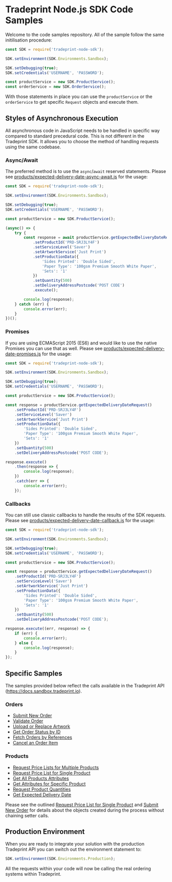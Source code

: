 # Tradeprint Node.js SDK Code Samples

Welcome to the code samples repository. All of the sample follow the same initilisation procedure:
```javascript
const SDK = require('tradeprint-node-sdk');

SDK.setEnvironment(SDK.Environments.Sandbox);

SDK.setDebugging(true);
SDK.setCredentials('USERNAME', 'PASSWORD');

const productService = new SDK.ProductService();
const orderService = new SDK.OrderService();
```
With those statements in place you can use the `productService` or the `orderService` to get specific `Request` objects and execute them.

## Styles of Asynchronous Execution

All asynchronous code in JavaScript needs to be handled in specific way compared to standard precedural code. 
This is not different in the Tradeprint SDK. It allows you to choose the method of handling requests using the same codebase.

### Async/Await

The preferred method is to use the `async`/`await` reserved statements. 
Please see [products/expected-delivery-date-async-await.js](products/expected-delivery-date-async-await.js) for the usage:
```javascript
const SDK = require('tradeprint-node-sdk');

SDK.setEnvironment(SDK.Environments.Sandbox);

SDK.setDebugging(true);
SDK.setCredentials('USERNAME', 'PASSWORD');

const productService = new SDK.ProductService();

(async() => {
    try {
        const response = await productService.getExpectedDeliveryDateRequest()
            .setProductId('PRD-SRJ3LY4F')
            .setServiceLevel('Saver')
            .setArtworkService('Just Print')
            .setProductionData({
                'Sides Printed': 'Double Sided',
                'Paper Type': '100gsm Premium Smooth White Paper',
                'Sets': '1'
            })
            .setQuantity(500)
            .setDeliveryAddressPostcode('POST CODE')
            .execute();

        console.log(response);
    } catch (err) {
        console.error(err);
    }
})();
```

### Promises

If you are using ECMAScript 2015 (ES6) and would like to use the native Promises you can use that as well.
Please see [products/expected-delivery-date-promises.js](products/expected-delivery-date-promises.js) for the usage:
```javascript
const SDK = require('tradeprint-node-sdk');

SDK.setEnvironment(SDK.Environments.Sandbox);

SDK.setDebugging(true);
SDK.setCredentials('USERNAME', 'PASSWORD');

const productService = new SDK.ProductService();

const response = productService.getExpectedDeliveryDateRequest()
    .setProductId('PRD-SRJ3LY4F')
    .setServiceLevel('Saver')
    .setArtworkService('Just Print')
    .setProductionData({
        'Sides Printed': 'Double Sided',
        'Paper Type': '100gsm Premium Smooth White Paper',
        'Sets': '1'
    })
    .setQuantity(500)
    .setDeliveryAddressPostcode('POST CODE');

response.execute()
    .then(response => {
        console.log(response);
    })
    .catch(err => {
        console.error(err);
    });
```

### Callbacks

You can still use classic callbacks to handle the results of the SDK requests.
Please see [products/expected-delivery-date-callback.js](products/expected-delivery-date-callback.js) for the usage:
```javascript
const SDK = require('tradeprint-node-sdk');

SDK.setEnvironment(SDK.Environments.Sandbox);

SDK.setDebugging(true);
SDK.setCredentials('USERNAME', 'PASSWORD');

const productService = new SDK.ProductService();

const response = productService.getExpectedDeliveryDateRequest()
    .setProductId('PRD-SRJ3LY4F')
    .setServiceLevel('Saver')
    .setArtworkService('Just Print')
    .setProductionData({
        'Sides Printed': 'Double Sided',
        'Paper Type': '100gsm Premium Smooth White Paper',
        'Sets': '1'
    })
    .setQuantity(500)
    .setDeliveryAddressPostcode('POST CODE');

response.execute((err, response) => {
    if (err) {
        console.error(err);
    } else {
        console.log(response);
    }
});
```

## Specific Samples

The samples provided below reflect the calls available in the Tradeprint API (https://docs.sandbox.tradeprint.io).

### Orders

* [Submit New Order](orders/submit-new-order.js)
* [Validate Order](orders/validate-order.js)
* [Upload or Replace Artwork](orders/upload-replace-artwork.js)
* [Get Order Status by ID](orders/get-order-status-by-id.js)
* [Fetch Orders by References](orders/fetch-orders-by-reference.js)
* [Cancel an Order Item](orders/cancel-order-item.js)

### Products

* [Request Price Lists for Multiple Products](products/price-lists-multiple-products.js)
* [Request Price List for Single Product](products/price-list-single-product.js)
* [Get All Products Attributes](products/get-all-products-attributes.js)
* [Get Attributes for Specific Product](products/get-specific-product-attributes.js)
* [Request Product Quantities](products/product-quantities.js)
* [Get Expected Delivery Date](products/expected-delivery-date-async-await.js)

Please see the outlined [Request Price List for Single Product](products/price-list-single-product-outlined.js) 
and [Submit New Order](orders/submit-new-order-outlined.js) for
details about the objects created during the process without chaining setter calls.

## Production Environment

When you are ready to integrate your solution with the production Tradeprint API you can switch out the environment statement to:
```javascript
SDK.setEnvironment(SDK.Environments.Production);
```
All the requests within your code will now be calling the real ordering systems within Tradeprint.

